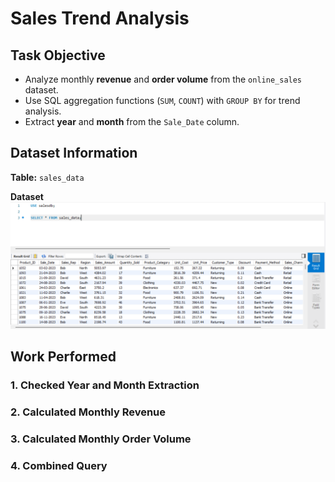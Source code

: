 # Sales Trend Analysis  

##  Task Objective
- Analyze monthly **revenue** and **order volume** from the `online_sales` dataset.
- Use SQL aggregation functions (`SUM`, `COUNT`) with `GROUP BY` for trend analysis.
- Extract **year** and **month** from the `Sale_Date` column.

## Dataset Information
**Table:** `sales_data`  

**Dataset**
<img src="https://github.com/Mohammad-Bilal554/Sales-Trend-Analysis/blob/main/Dataset.png">

##  Work Performed

### 1. Checked Year and Month Extraction
### 2. Calculated Monthly Revenue
### 3. Calculated Monthly Order Volume
### 4. Combined Query

